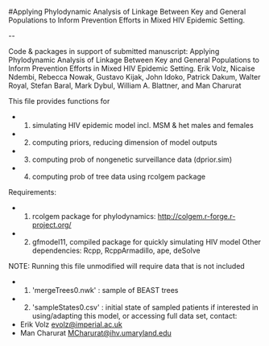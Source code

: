 #Applying Phylodynamic Analysis of Linkage Between Key and General Populations to Inform Prevention Efforts in Mixed HIV Epidemic Setting.

--

Code & packages in support of submitted manuscript: 
Applying Phylodynamic Analysis of Linkage Between Key and General Populations to Inform Prevention Efforts in Mixed HIV Epidemic Setting.
Erik Volz, Nicaise Ndembi, Rebecca Nowak, Gustavo Kijak, John Idoko, Patrick Dakum, Walter Royal, Stefan Baral, Mark Dybul, William A. Blattner, and Man Charurat

This file provides functions for 
* 1. simulating HIV epidemic model incl. MSM & het males and females
* 2. computing priors, reducing dimension of model outputs
* 3. computing prob of nongenetic surveillance data (dprior.sim) 
* 4. computing prob of tree data using rcolgem package

Requirements:
* 1. rcolgem package for phylodynamics: http://colgem.r-forge.r-project.org/
* 2. gfmodel11, compiled package for quickly simulating HIV model
Other dependencies: Rcpp, RcppArmadillo, ape, deSolve

NOTE: Running this file unmodified will require data that is not included 
* 1.  'mergeTrees0.nwk' : sample of BEAST trees
* 2.  'sampleStates0.csv' : initial state of sampled patients
if interested in using/adapting this model, or accessing full data set, contact: 
* Erik Volz <evolz@imperial.ac.uk>
* Man Charurat <MCharurat@ihv.umaryland.edu>

